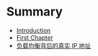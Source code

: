 # Summary

* [Introduction](README.md)
* [First Chapter](chapter1.md)
* [负载均衡背后的真实 IP 地址](real-ip-behind-the-slb.md)

